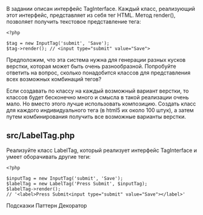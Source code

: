 В задании описан интерфейс TagInterface. Каждый класс, реализующий этот интерфейс, представляет из себя тег HTML. Метод render(), позволяет получить текстовое представление тега:

```
<?php

$tag = new InputTag('submit', 'Save');
$tag->render(); // <input type="submit" value="Save">
```
Предположим, что эта система нужна для генерации разных кусков верстки, которая может быть очень разнообразной. Попробуйте ответить на вопрос, сколько понадобится классов для представления всех возможных комбинаций тегов?

Если создавать по классу на каждый возможный вариант верстки, то классов будет бесконечно много и смысла в такой реализации очень мало. Но вместо этого лучше использовать композицию. Создать класс для каждого индивидуального тега (в html5 их около 100 штук), а затем путем комбинирования получить все возможные варианты верстки.

## src/LabelTag.php
Реализуйте класс LabelTag, который реализует интерфейс TagInterface и умеет оборачивать другие теги:

```
<?php

$inputTag = new InputTag('submit', 'Save');
$labelTag = new LabelTag('Press Submit', $inputTag);
$labelTag->render();
// '<label>Press Submit<input type="submit" value="Save"></label>'
```

Подсказки
Паттерн Декоратор